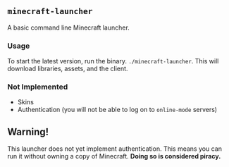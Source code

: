 ## `minecraft-launcher`

A basic command line Minecraft launcher.

### Usage

To start the latest version, run the binary.
`./minecraft-launcher`.
This will download libraries, assets, and the client.

### Not Implemented

- Skins
- Authentication (you will not be able to log on to `online-mode` servers)

## Warning!

This launcher does not yet implement authentication.
This means you can run it without owning a copy of Minecraft. **Doing so is considered piracy.**

